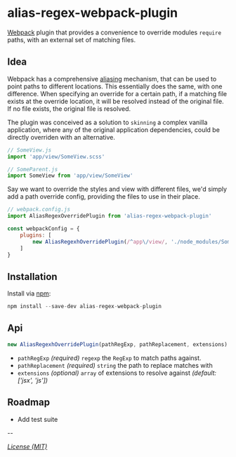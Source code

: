 # alias-regex-webpack-plugin

[Webpack](http://webpack.github.io) plugin that provides a convenience to override modules `require` paths, with an external set of matching files.

## Idea

Webpack has a comprehensive [aliasing](http://webpack.github.io/docs/configuration.html#resolve-alias) mechanism, that can be used to point paths to different locations.  This essentially does the same, with one difference.  When specifying an override for a certain path, if a matching file exists at the override location, it will be resolved instead of the original file.  If no file exists, the original file is resolved.

The plugin was conceived as a solution to `skinning` a complex vanilla application, where any of the original application dependencies, could be directly overriden with an alternative.  

``` js
// SomeView.js  
import 'app/view/SomeView.scss'

// SomeParent.js  
import SomeView from 'app/view/SomeView'
```

Say we want to override the styles and view with different files, we'd simply add a path override config, providing the files to use in their place.

``` js
// webpack.config.js
import AliasRegexOverridePlugin from 'alias-regex-webpack-plugin'

const webpackConfig = {
    plugins: [
        new AliasRegexhOverridePlugin(/^app\/view/, './node_modules/SomeExternalSkin/src')
    ]
}

```

## Installation

Install via [npm](https://www.npmjs.com/package/alias-regex-webpack-plugin):

``` js
npm install --save-dev alias-regex-webpack-plugin
```

## Api

``` js
new AliasRegexhOverridePlugin(pathRegExp, pathReplacement, extensions)
```

* `pathRegExp` _(required)_ `regexp` the `RegExp` to match paths against.  
* `pathReplacement` _(required)_ `string` the path to replace matches with
* `extensions` _(optional)_ `array` of extensions to resolve against _(default: ['jsx', 'js'])_

## Roadmap

* Add test suite

--

[_License (MIT)_](https://github.com/thaerlabs/alias-regex-webpack-plugin/blob/master/docs/LICENSE.md)
